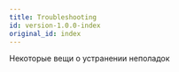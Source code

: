 ```yaml
---
title: Troubleshooting
id: version-1.0.0-index
original_id: index
---
```


Некоторые вещи о устранении неполадок